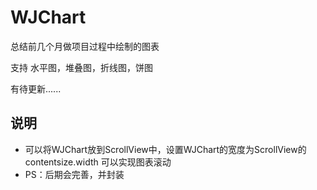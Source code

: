 # WJChart

总结前几个月做项目过程中绘制的图表

支持 水平图，堆叠图，折线图，饼图

有待更新......

## 说明
 - 可以将WJChart放到ScrollView中，设置WJChart的宽度为ScrollView的contentsize.width  可以实现图表滚动 
 - PS：后期会完善，并封装
 
